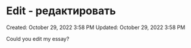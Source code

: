 # Edit - редактировать

Created: October 29, 2022 3:58 PM
Updated: October 29, 2022 3:58 PM

Could you edit my essay?